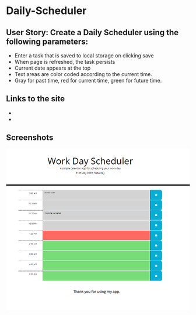 # Daily-Scheduler

## User Story: Create a Daily Scheduler using the following parameters:
- Enter a task that is saved to local storage on clicking save
- When page is refreshed, the task persists
- Current date appears at the top
- Text areas are color coded according to the current time.
- Gray for past time, red for current time, green for future time.

## Links to the site
- 
- 

## Screenshots
![This is a screenshot](/assets/images/screenshot1.png)
